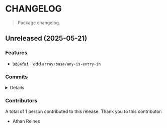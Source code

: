 # CHANGELOG

> Package changelog.

<section class="release" id="unreleased">

## Unreleased (2025-05-21)

<section class="features">

### Features

-   [`9d04faf`](https://github.com/stdlib-js/stdlib/commit/9d04fafb8ff8cbba366950b2659de2c652953597) - add `array/base/any-is-entry-in`

</section>

<!-- /.features -->

<section class="commits">

### Commits

<details>

-   [`9d04faf`](https://github.com/stdlib-js/stdlib/commit/9d04fafb8ff8cbba366950b2659de2c652953597) - **feat:** add `array/base/any-is-entry-in` _(by Athan Reines)_

</details>

</section>

<!-- /.commits -->

<section class="contributors">

### Contributors

A total of 1 person contributed to this release. Thank you to this contributor:

-   Athan Reines

</section>

<!-- /.contributors -->

</section>

<!-- /.release -->


